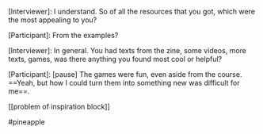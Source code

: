 [Interviewer]: I understand. So of all the resources that you got, which were the most appealing to you? 

[Participant]: From the examples?

[Interviewer]: In general. You had texts from the zine, some videos, more texts, games, was there anything you found most cool or helpful?

[Participant]: [pause] The games were fun, even aside from the course. ==Yeah, but how I could turn them into something new was difficult for me==. 

[[problem of inspiration block]]

#pineapple 
